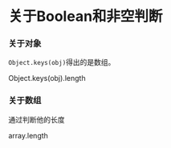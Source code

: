 # 关于Boolean和非空判断

### 关于对象

`Object.keys(obj)`得出的是数组。

Object.keys(obj).length

### 关于数组

通过判断他的长度

array.length

### 